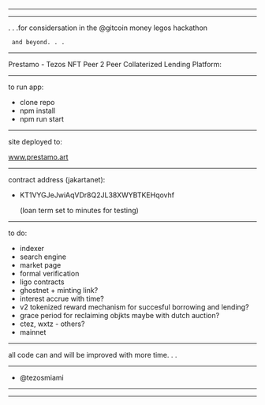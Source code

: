 -------------------------------------------------------------------
-------------------------------------------------------------------

. . .for considersation in the @gitcoin money legos hackathon
     
     and beyond. . .

-------------------------------------------------------------------

Prestamo - Tezos NFT Peer 2 Peer Collaterized Lending Platform:

-------------------------------------------------------------------

to run app:

- clone repo
- npm install
- npm run start

-------------------------------------------------------------------

site deployed to:

www.prestamo.art

-------------------------------------------------------------------

contract address (jakartanet):

 - KT1VYGJeJwiAqVDr8Q2JL38XWYBTKEHqovhf
 
   (loan term set to minutes for testing)

-------------------------------------------------------------------

to do:

- indexer
- search engine
- market page
- formal verification
- ligo contracts
- ghostnet + minting link?
- interest accrue with time?
- v2 tokenized reward mechanism for succesful borrowing and lending?
- grace period for reclaiming objkts maybe with dutch auction?
- ctez, wxtz - others?
- mainnet


-------------------------------------------------------------------

all code can and will be improved with more time. . .

-------------------------------------------------------------------

- @tezosmiami

-------------------------------------------------------------------
-------------------------------------------------------------------

